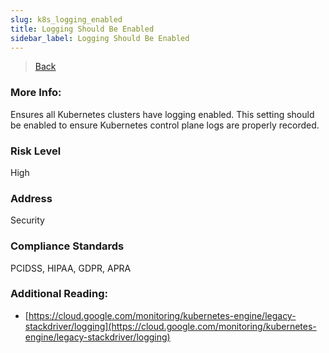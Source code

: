 ```yaml
---
slug: k8s_logging_enabled
title: Logging Should Be Enabled
sidebar_label: Logging Should Be Enabled
---
```

> [Back](../../gcpkubemonitoring)

### More Info:
Ensures all Kubernetes clusters have logging enabled. This setting should be enabled to ensure Kubernetes control plane logs are properly recorded.

### Risk Level
High

### Address
Security

### Compliance Standards
PCIDSS, HIPAA, GDPR, APRA

### Additional Reading:
- [https://cloud.google.com/monitoring/kubernetes-engine/legacy-stackdriver/logging](https://cloud.google.com/monitoring/kubernetes-engine/legacy-stackdriver/logging) 

